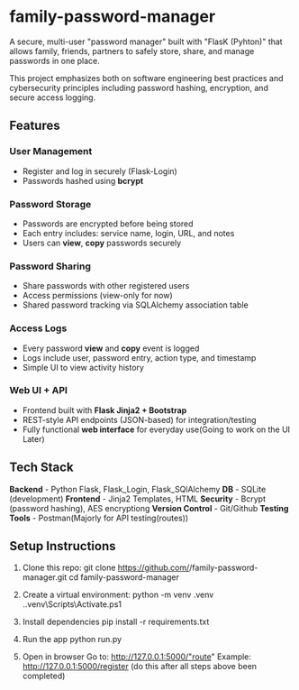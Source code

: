 # family-password-manager

A secure, multi-user "password manager" built with "FlasK (Pyhton)" that allows family, friends, partners to safely store, share, and manage passwords in one place.

This project emphasizes both on software engineering best practices and cybersecurity principles including password hashing, encryption, and secure access logging.

## Features

### User Management
- Register and log in securely (Flask-Login)
- Passwords hashed using **bcrypt**

### Password Storage
- Passwords are encrypted before being stored
- Each entry includes: service name, login, URL, and notes
- Users can **view**, **copy** passwords securely

### Password Sharing
- Share passwords with other registered users
- Access permissions (view-only for now)
- Shared password tracking via SQLAlchemy association table

### Access Logs
- Every password **view** and **copy** event is logged
- Logs include user, password entry, action type, and timestamp
- Simple UI to view activity history

### Web UI + API
- Frontend built with **Flask Jinja2 + Bootstrap**
- REST-style API endpoints (JSON-based) for integration/testing
- Fully functional **web interface** for everyday use(Going to work on the UI Later)


## Tech Stack
**Backend** - Python Flask, Flask_Login, Flask_SQlAlchemy
**DB** - SQLite (development)
**Frontend** - Jinja2 Templates, HTML
**Security** - Bcrypt (password hashing), AES encryptiong
**Version Control** - Git/Github
**Testing Tools** - Postman(Majorly for API testing(routes))




## Setup Instructions

1. Clone this repo:
git clone https://github.com/<your-username>/family-password-manager.git
cd family-password-manager

2. Create a virtual environment:
python -m venv .venv
.\.venv\Scripts\Activate.ps1


3. Install dependencies
pip install -r requirements.txt

4. Run the app
python run.py

5. Open in browser
Go to: http://127.0.0.1:5000/"route"
Example: http://127.0.0.1:5000/register (do this after all steps above been completed)
